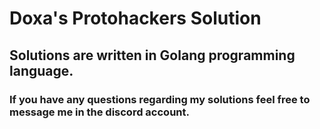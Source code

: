 # Doxa's Protohackers Solution

## Solutions are written in Golang programming language.

### If you have any questions regarding my solutions feel free to message me in the discord account. 